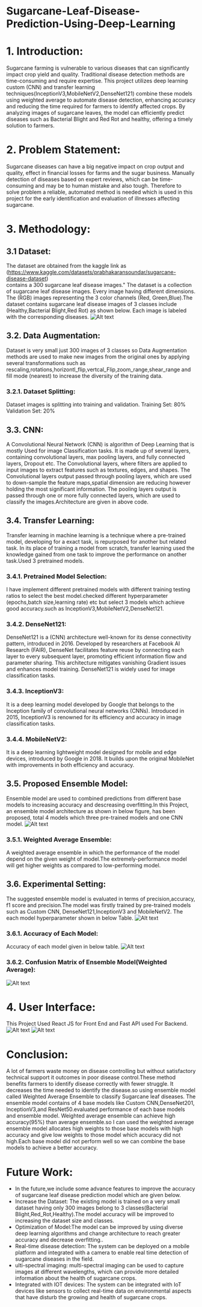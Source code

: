 # Sugarcane-Leaf-Disease-Prediction-Using-Deep-Learning
# 1. Introduction:
Sugarcane farming is vulnerable to various diseases that can significantly impact crop yield and quality. Traditional disease detection methods are time-consuming and require expertise. This project utilizes deep learning custom (CNN) and transfer learning techniques(InceptionV3,MobileNetV2,DenseNet121) combine these  models using weighted average to automate disease detection, enhancing accuracy and reducing the time required for farmers to identify affected crops. By analyzing images of sugarcane leaves, the model can efficiently predict diseases such as Bacterial Blight and Red Rot and healthy, offering a timely solution to farmers.
# 2. Problem Statement:
Sugarcane diseases can have a big negative impact on crop output and quality, effect in financial losses for farms and the sugar business. Manually detection of diseases based on expert reviews, which can be time-consuming and may be to human mistake and also tough. Therefore to solve problem a reliable, automated method is needed which is used in this project for the early identification and evaluation of illnesses affecting sugarcane. 
# 3. Methodology:
## 3.1 Dataset:
The dataset are obtained from the kaggle link as (https://www.kaggle.com/datasets/prabhakaransoundar/sugarcane-disease-dataset)<br> contains a 300 sugarcane leaf disease images." The dataset is a collection of sugarcane leaf disease images. Every image having different dimensions. The (RGB) images representing the 3 color channels (Red, Green,Blue).The dataset contains sugarcane leaf disease images of 3 classes include (Healthy,Bacterial Blight,Red Rot) as shown below. Each image is labeled with the corresponding diseases.
![Alt text](https://github.com/shakir1121/Sugarcane/blob/main/EDA_Images/dataset.png?raw=true)
## 3.2. Data Augmentation:
Dataset is very small just 300 images of 3 classes so Data Augmentation methods are used to make new images from the original ones by applying several transformations such as rescaling,rotations,horizontl_flip,vertcal_Flip,zoom_range,shear_range and fill mode (nearest) to increase the diversity of the training data.
### 3.2.1. Dataset Splitting: 
Dataset images is splitting into training and validation.
Training Set: 80%
Validation Set: 20%
## 3.3. CNN:
A Convolutional Neural Network (CNN) is algorithm of Deep Learning that is mostly Used for image Classification tasks. It is made up of several layers, containing convolutional layers, max pooling layers, and fully connected layers, Dropout etc.
The Convolutional layers, where filters are applied to input images to extract features such as textures, edges, and shapes. The Convolutional layers output passed through pooling layers, which are used to down-sample the feature maps,spatial dimension are reducing however holding the most significant information. The pooling layers output is passed through one or more fully connected layers, which are used to classify the images.Architecture are given in above code.
## 3.4. Transfer Learning:
Transfer learning in machine learning is a technique where a pre-trained model, developing for a exact task, is repurposed for another but related task. In its place of training a model from scratch, transfer learning used the knowledge gained from one task to improve the performance on another task.Used 3 pretrained models.
### 3.4.1. Pretrained Model Selection:
I have implement different pretrained models with different training testing ratios to select the best model.checked different hyperparameter (epochs,batch size,learning rate) etc but select 3 models which achieve good accuracy.such as InceptionV3,MobileNetV2,DenseNet121.
### 3.4.2. DenseNet121:
DenseNet121 is a (CNN) architecture well-known for its dense connectivity pattern, introduced in 2016. Developed by researchers at Facebook AI Research (FAIR), DenseNet facilitates feature reuse by connecting each layer to every subsequent layer, promoting efficient information flow and parameter sharing. This architecture mitigates vanishing Gradient issues and enhances model training. DenseNet121 is widely used for image classification tasks.
### 3.4.3. InceptionV3:
It is a deep learning model developed by Google that belongs to the Inception family of convolutional neural networks (CNNs). Introduced in 2015, InceptionV3 is renowned for its efficiency and accuracy in image classification tasks.
### 3.4.4. MobileNetV2:
It is a deep learning lightweight model designed for mobile and edge devices, introduced by Google in 2018. It builds upon the original MobileNet with improvements in both efficiency and accuracy.
## 3.5. Proposed Ensemble Model:
Ensemble model are used to combined predictions from different base models to increasing accuracy and descreasing overfitting.In this Project, an ensemble model architecture as shown in below figure, has been proposed, total 4 models which three pre-trained models and one CNN model.
![Alt text](https://github.com/shakir1121/Sugarcane/blob/main/EDA_Images/proposed_model.PNG?raw=true)
### 3.5.1. Weighted Average Ensemble:
A weighted average ensemble in which the performance of the model depend on the given weight of model.The extremely-performance model will get higher weights as compared to low-performing model. 
## 3.6. Experimental Setting:
The suggested ensemble model is evaluated in terms of precision,accuracy, f1 score and precision.The model was firstly trained by pre-trained models such as Custom CNN, DenseNet121,InceptionV3 and MobileNetV2. The each model hyperparameter shown in  below Table.
![Alt text](https://github.com/shakir1121/Sugarcane/blob/main/EDA_Images/parameter_each_model.PNG?raw=true)
### 3.6.1. Accuracy of Each Model:
Accuracy of each model given in below table.
![Alt text](https://github.com/shakir1121/Sugarcane/blob/main/EDA_Images/accuracy_of_each.PNG?raw=true)
### 3.6.2. Confusion Matrix of Ensemble Model(Weighted Average):
![Alt text](https://github.com/shakir1121/Sugarcane/blob/main/EDA_Images/ensemble_CM.png?raw=true)
# 4. User Interface:
This Project Used React JS for Front End and Fast API used For Backend.
![Alt text](https://github.com/shakir1121/Sugarcane/blob/main/EDA_Images/home_ui.PNG?raw=true)
![Alt text](https://github.com/shakir1121/Sugarcane/blob/main/EDA_Images/predict_result.PNG?raw=true)

# Conclusion: 
A lot of farmers waste money on disease controlling but without satisfactory technical support it outcomes in poor disease control.These method benefits farmers to identify disease correctly with fewer struggle. It decreases the time needed to identify the disease.so using ensemble model called Weighted Average Ensemble to classify Sugarcane leaf diseases. The ensemble model contains of 4 base models like Custom CNN,DenseNet201, InceptionV3,and ResNet50.evaluated performance of each base models and ensemble model. Weighted average ensemble can achieve high accuracy(95%) than average ensemble.so I can used the weighted average ensemble model allocates high weights to those base models with high accuracy and give low weights to those model which accuracy did not high.Each base model did not perform well so we can combine the base models to achieve a better accuracy.
# Future Work:
- In the future,we include some advance features to improve the accuracy of sugarcane leaf disease prediction model which are given below.
- 	Increase the Dataset: The existing model is trained on a very small dataset having only 300 images belong to 3 classes(Bacterial Blight,Red_Rot,Healthy).The model accuracy will be improved to increasing the dataset size and classes.
- 	Optimization of Model:The model can be improved by using diverse deep learning algorithms and change architecture to reach greater accuracy and decrease overfitting..
- 	Real-time disease detection: The system can be deployed on a mobile platform and integrated with a camera to enable real time detection of sugarcane diseases in the field. 
-  ulti-spectral imaging: multi-spectral imaging can be used to capture images at different wavelengths, which can provide more detailed information about the health of sugarcane crops.
 - Integrated with IOT devices: The system can be integrated with IoT devices like sensors to collect real-time data on environmental aspects that have disturb the growing and health of sugarcane crops.










